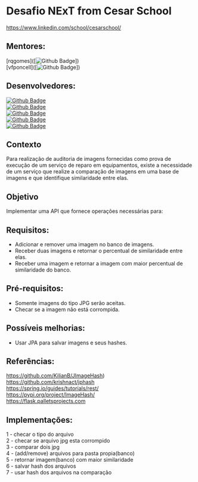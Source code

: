 # Desafio NExT from Cesar School<br>

https://www.linkedin.com/school/cesarschool/

## Mentores:<br>

[rqgomes]([![Github Badge](https://img.shields.io/badge/-Github-000?style=flat-square&logo=Github&logoColor=white&link=https://github.com/rqgomes)])<br>
[vfponcell]([![Github Badge](https://img.shields.io/badge/-Github-000?style=flat-square&logo=Github&logoColor=white&link=https://github.com/vfponcell)])<br>

## Desenvolvedores:<br>
[![Github Badge](https://img.shields.io/badge/-Github-000?style=flat-square&logo=Github&logoColor=white&link=https://github.com/Alexandre1961)](Alexandre1961)<br>
[![Github Badge](https://img.shields.io/badge/-Github-000?style=flat-square&logo=Github&logoColor=white&link=https://github.com/benjazaicaner)](benjazaicaner)<br>
[![Github Badge](https://img.shields.io/badge/-Github-000?style=flat-square&logo=Github&logoColor=white&link=https://github.com/filipelustosaf)](filipelustosaf)<br>
[![Github Badge](https://img.shields.io/badge/-Github-000?style=flat-square&logo=Github&logoColor=white&link=https://github.com/ManoelPedroza)](ManoelPedroza)<br>
[![Github Badge](https://img.shields.io/badge/-Github-000?style=flat-square&logo=Github&logoColor=white&link=https://github.com/paulofcm)](paulofcm)<br>

## Contexto<br>
Para realização de auditoria de imagens fornecidas como prova de execução de um serviço de reparo em equipamentos, existe a necessidade de um serviço que realize a comparação de imagens em uma base de imagens e que identifique similaridade entre elas.

## Objetivo<br>
Implementar uma API que fornece operações necessárias para:<br>

## Requisitos:<br>
 - Adicionar e remover uma imagem no banco de imagens.<br>
 - Receber duas imagens e retornar o percentual de similaridade entre elas.<br>
 - Receber uma imagem e retornar a imagem com maior percentual de similaridade do banco.<br>

## Pré-requisitos:<br>
 - Somente imagens do tipo JPG serão aceitas.<br>
 - Checar se a imagem não está corrompida.<br>

## Possíveis melhorias:<br>
 - Usar JPA para salvar imagens e seus hashes.<br>

## Referências:<br>
https://github.com/KilianB/JImageHash)<br>
https://github.com/krishnact/jphash<br>
https://spring.io/guides/tutorials/rest/<br>
https://pypi.org/project/ImageHash/<br>
https://flask.palletsprojects.com<br>

## Implementações:<br>
1 - checar o tipo do arquivo<br>
2 - checar se arquivo jpg esta corrompido<br>
3 - comparar dois jpg<br>
4 - (add/remove) arquivos para pasta propia(banco)<br>
5 - retornar imagem(banco) com maior similaridade<br>
6 - salvar hash dos arquivos<br>
7 - usar hash dos arquivos na comparação<br>
 
